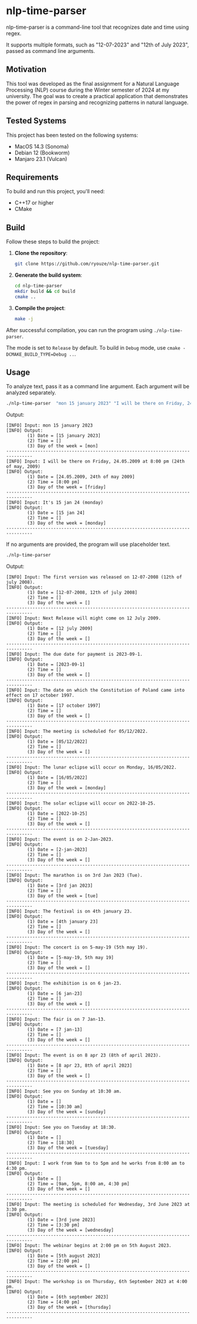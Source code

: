 # nlp-time-parser

nlp-time-parser is a command-line tool that recognizes date and time using regex.

It supports multiple formats, such as "12-07-2023" and "12th of July 2023", passed as command line arguments.


## Motivation

This tool was developed as the final assignment for a Natural Language Processing (NLP) course during the Winter semester of 2024 at my university. The goal was to create a practical application that demonstrates the power of regex in parsing and recognizing patterns in natural language.


## Tested Systems

This project has been tested on the following systems:

- MacOS 14.3 (Sonoma)
- Debian 12 (Bookworm)
- Manjaro 23.1 (Vulcan)


## Requirements

To build and run this project, you'll need:

- C++17 or higher
- CMake


## Build

Follow these steps to build the project:

1. **Clone the repository**:
   ```bash
   git clone https://github.com/ryouze/nlp-time-parser.git
   ```

2. **Generate the build system**:
   ```bash
   cd nlp-time-parser
   mkdir build && cd build
   cmake ..
   ```

3. **Compile the project**:
    ```bash
    make -j
    ```

After successful compilation, you can run the program using `./nlp-time-parser`.

The mode is set to `Release` by default. To build in `Debug` mode, use `cmake -DCMAKE_BUILD_TYPE=Debug ..`.


## Usage

To analyze text, pass it as a command line argument. Each argument will be analyzed separately.

```bash
./nlp-time-parser  "mon 15 january 2023" "I will be there on Friday, 24.05.2009 at 8:00 pm (24th of may, 2009)" "It's 15 jan 24 (monday)"
```

Output:

```
[INFO] Input: mon 15 january 2023
[INFO] Output:
        (1) Date = [15 january 2023]
        (2) Time = []
        (3) Day of the week = [mon]
--------------------------------------------------------------------------------
[INFO] Input: I will be there on Friday, 24.05.2009 at 8:00 pm (24th of may, 2009)
[INFO] Output:
        (1) Date = [24.05.2009, 24th of may 2009]
        (2) Time = [8:00 pm]
        (3) Day of the week = [friday]
--------------------------------------------------------------------------------
[INFO] Input: It's 15 jan 24 (monday)
[INFO] Output:
        (1) Date = [15 jan 24]
        (2) Time = []
        (3) Day of the week = [monday]
--------------------------------------------------------------------------------
```

If no arguments are provided, the program will use placeholder text.

```bash
./nlp-time-parser
```

Output:

```
[INFO] Input: The first version was released on 12-07-2008 (12th of july 2008).
[INFO] Output:
        (1) Date = [12-07-2008, 12th of july 2008]
        (2) Time = []
        (3) Day of the week = []
--------------------------------------------------------------------------------
[INFO] Input: Next Release will might come on 12 July 2009.
[INFO] Output:
        (1) Date = [12 july 2009]
        (2) Time = []
        (3) Day of the week = []
--------------------------------------------------------------------------------
[INFO] Input: The due date for payment is 2023-09-1.
[INFO] Output:
        (1) Date = [2023-09-1]
        (2) Time = []
        (3) Day of the week = []
--------------------------------------------------------------------------------
[INFO] Input: The date on which the Constitution of Poland came into effect on 17 october 1997.
[INFO] Output:
        (1) Date = [17 october 1997]
        (2) Time = []
        (3) Day of the week = []
--------------------------------------------------------------------------------
[INFO] Input: The meeting is scheduled for 05/12/2022.
[INFO] Output:
        (1) Date = [05/12/2022]
        (2) Time = []
        (3) Day of the week = []
--------------------------------------------------------------------------------
[INFO] Input: The lunar eclipse will occur on Monday, 16/05/2022.
[INFO] Output:
        (1) Date = [16/05/2022]
        (2) Time = []
        (3) Day of the week = [monday]
--------------------------------------------------------------------------------
[INFO] Input: The solar eclipse will occur on 2022-10-25.
[INFO] Output:
        (1) Date = [2022-10-25]
        (2) Time = []
        (3) Day of the week = []
--------------------------------------------------------------------------------
[INFO] Input: The event is on 2-Jan-2023.
[INFO] Output:
        (1) Date = [2-jan-2023]
        (2) Time = []
        (3) Day of the week = []
--------------------------------------------------------------------------------
[INFO] Input: The marathon is on 3rd Jan 2023 (Tue).
[INFO] Output:
        (1) Date = [3rd jan 2023]
        (2) Time = []
        (3) Day of the week = [tue]
--------------------------------------------------------------------------------
[INFO] Input: The festival is on 4th january 23.
[INFO] Output:
        (1) Date = [4th january 23]
        (2) Time = []
        (3) Day of the week = []
--------------------------------------------------------------------------------
[INFO] Input: The concert is on 5-may-19 (5th may 19).
[INFO] Output:
        (1) Date = [5-may-19, 5th may 19]
        (2) Time = []
        (3) Day of the week = []
--------------------------------------------------------------------------------
[INFO] Input: The exhibition is on 6 jan-23.
[INFO] Output:
        (1) Date = [6 jan-23]
        (2) Time = []
        (3) Day of the week = []
--------------------------------------------------------------------------------
[INFO] Input: The fair is on 7 Jan-13.
[INFO] Output:
        (1) Date = [7 jan-13]
        (2) Time = []
        (3) Day of the week = []
--------------------------------------------------------------------------------
[INFO] Input: The event is on 8 apr 23 (8th of april 2023).
[INFO] Output:
        (1) Date = [8 apr 23, 8th of april 2023]
        (2) Time = []
        (3) Day of the week = []
--------------------------------------------------------------------------------
[INFO] Input: See you on Sunday at 10:30 am.
[INFO] Output:
        (1) Date = []
        (2) Time = [10:30 am]
        (3) Day of the week = [sunday]
--------------------------------------------------------------------------------
[INFO] Input: See you on Tuesday at 18:30.
[INFO] Output:
        (1) Date = []
        (2) Time = [18:30]
        (3) Day of the week = [tuesday]
--------------------------------------------------------------------------------
[INFO] Input: I work from 9am to to 5pm and he works from 8:00 am to 4:30 pm.
[INFO] Output:
        (1) Date = []
        (2) Time = [9am, 5pm, 8:00 am, 4:30 pm]
        (3) Day of the week = []
--------------------------------------------------------------------------------
[INFO] Input: The meeting is scheduled for Wednesday, 3rd June 2023 at 3:30 pm.
[INFO] Output:
        (1) Date = [3rd june 2023]
        (2) Time = [3:30 pm]
        (3) Day of the week = [wednesday]
--------------------------------------------------------------------------------
[INFO] Input: The webinar begins at 2:00 pm on 5th August 2023.
[INFO] Output:
        (1) Date = [5th august 2023]
        (2) Time = [2:00 pm]
        (3) Day of the week = []
--------------------------------------------------------------------------------
[INFO] Input: The workshop is on Thursday, 6th September 2023 at 4:00 pm.
[INFO] Output:
        (1) Date = [6th september 2023]
        (2) Time = [4:00 pm]
        (3) Day of the week = [thursday]
--------------------------------------------------------------------------------
```
